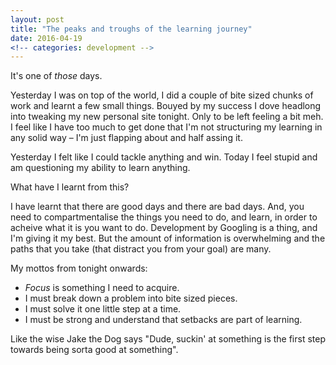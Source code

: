 ```yaml
---
layout: post
title: "The peaks and troughs of the learning journey"
date: 2016-04-19
<!-- categories: development -->
---
```


It's one of _those_ days.

Yesterday I was on top of the world, I did a couple of bite sized chunks of work and learnt a few small things. Bouyed by my success I dove headlong into tweaking my new personal site tonight. Only to be left feeling a bit meh. I feel like I have too much to get done that I'm not structuring my learning in any solid way – I'm just flapping about and half assing it.

Yesterday I felt like I could tackle anything and win. Today I feel stupid and am questioning my ability to learn anything.

What have I learnt from this?

I have learnt that there are good days and there are bad days. And, you need to compartmentalise the things you need to do, and learn, in order to acheive what it is you want to do. Development by Googling is a thing, and I'm giving it my best. But the amount of information is overwhelming and the paths that you take (that distract you from your goal) are many.

My mottos from tonight onwards:

* *Focus* is something I need to acquire.
* I must break down a problem into bite sized pieces.
* I must solve it one little step at a time.
* I must be strong and understand that setbacks are part of learning.

Like the wise Jake the Dog says "Dude, suckin' at something is the first step towards being sorta good at something".